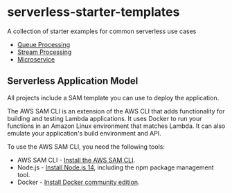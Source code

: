 # serverless-starter-templates
A collection of starter examples for common serverless use cases

* [Queue Processing](https://github.com/georgmao/serverless-starter-templates/tree/main/queue-processing-sqs-lambda)
* [Stream Processing](https://github.com/georgmao/serverless-starter-templates/tree/main/queue-processing-kinesis-lambda)
* [Microservice](./queue-processing-kinesis-lambda)


## Serverless Application Model
All projects include a SAM template you can use to deploy the application.

The AWS SAM CLI is an extension of the AWS CLI that adds functionality for building and testing Lambda applications. It uses Docker to run your functions in an Amazon Linux environment that matches Lambda. It can also emulate your application's build environment and API.

To use the AWS SAM CLI, you need the following tools:

* AWS SAM CLI - [Install the AWS SAM CLI](https://docs.aws.amazon.com/serverless-application-model/latest/developerguide/serverless-sam-cli-install.html).
* Node.js - [Install Node.js 14](https://nodejs.org/en/), including the npm package management tool.
* Docker - [Install Docker community edition](https://hub.docker.com/search/?type=edition&offering=community).
